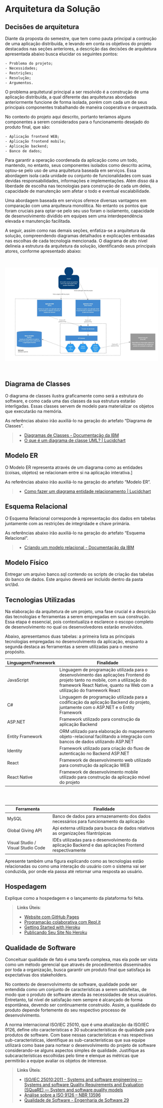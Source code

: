 # Arquitetura da Solução

## Decisões de arquitetura

Diante da proposta do semestre, que tem como pauta principal a contrução de uma aplicação distribuída, e levando em conta os objetivos do projeto destacados nas seções anteriores, a descrição das decisões de arquitetura apresentada abaixo busca elucidar os seguintes pontos:

    - Problema do projeto;
    - Necessidades;
    - Restrições;
    - Resolução;
    - Argumentos.


O problema arquitetural principal a ser resolvido é a construção de uma aplicação distribuída, a qual diferente das arquiteturas abordadas anteriormente funcione de forma isolada, porém com cada um de seus principais componentes trabalhando de maneira cooperativa e orquestrada.

No contexto do projeto aqui descrito, portanto teríamos alguns componentes a serem considerados para o funcionamento desejado do produto final, que são:

    - Aplicação frontend WEB;
    - Aplicação frontend mobile;
    - Aplicação backend;
    - Banco de dados;

Para garantir a operação coordenada da aplicação como um todo, mantendo, no entanto, seus componentes isolados como descrito acima, optou-se pelo uso de uma arquitetura baseada em serviços. Essa abordagem isola cada unidade ou conjunto de funcionalidades com suas devidas responsabilidades, informações e implementações. Além disso dá a liberdade de escolha nas tecnologias para construção de cada um deles, capacidade de manutenção sem afetar o todo e eventual escalabilidade. 

Uma abordagem baseada em serviços oferece diversas vantagens em comparação com uma arquiteura monolítica. No entanto os pontos que foram cruciais para optar-se pelo seu uso foram o isolamento, capacidade de desenvolvimento dividido em equipes sem uma interdependência elevada e manutenção facilitada.

A seguir, assim como nas demais seções, enfatiza-se a arquitetura da solução, compreendendo diagramas detalhados e explicações embasadas nas escolhas de cada tecnologia mencionada. O diagrama de alto nível delineia a estrutura da arquitetura da solução, identificando seus principais atores, conforme apresentado abaixo:

<br>

![Arquitetura da Solução](/docs/img/arquitetura-projeto-caridade.jpg)

<br>


## Diagrama de Classes

O diagrama de classes ilustra graficamente como será a estrutura do software, e como cada uma das classes da sua estrutura estarão interligadas. Essas classes servem de modelo para materializar os objetos que executarão na memória.

As referências abaixo irão auxiliá-lo na geração do artefato “Diagrama de Classes”.

> - [Diagramas de Classes - Documentação da IBM](https://www.ibm.com/docs/pt-br/rational-soft-arch/9.6.1?topic=diagrams-class)
> - [O que é um diagrama de classe UML? | Lucidchart](https://www.lucidchart.com/pages/pt/o-que-e-diagrama-de-classe-uml)

## Modelo ER

O Modelo ER representa através de um diagrama como as entidades (coisas, objetos) se relacionam entre si na aplicação interativa.]

As referências abaixo irão auxiliá-lo na geração do artefato “Modelo ER”.

> - [Como fazer um diagrama entidade relacionamento | Lucidchart](https://www.lucidchart.com/pages/pt/como-fazer-um-diagrama-entidade-relacionamento)

## Esquema Relacional

O Esquema Relacional corresponde à representação dos dados em tabelas juntamente com as restrições de integridade e chave primária.

As referências abaixo irão auxiliá-lo na geração do artefato “Esquema Relacional”.

> - [Criando um modelo relacional - Documentação da IBM](https://www.ibm.com/docs/pt-br/cognos-analytics/10.2.2?topic=designer-creating-relational-model)

## Modelo Físico

Entregar um arquivo banco.sql contendo os scripts de criação das tabelas do banco de dados. Este arquivo deverá ser incluído dentro da pasta src\bd.

## Tecnologias Utilizadas


Na elaboração da arquitetura de um projeto, uma fase crucial é a descrição das tecnologias e ferramentas a serem empregadas em sua construção. Essa etapa é essencial, pois contextualiza e esclarece o escopo completo de desenvolvimento no qual os desenvolvedores estarão envolvidos.

Abaixo, apresentamos duas tabelas: a primeira lista as principais tecnologias empregadas no desenvolvimento da aplicação, enquanto a segunda destaca as ferramentas a serem utilizadas para o mesmo propósito.

| Linguagem/Framework  | Finalidade |
| ------------- | ------------- |
| JavaScript  | Linguagem de programação utilizada para o desenvolvimento das aplicações Frontend do projeto tanto no mobile, com a utilização do framework React Native, quanto na Web com a utilização do framework React  |
| C#  | Linguagem de programação utilizada para a codificação da aplicação Backend do projeto, juntamente com o ASP.NET e o Entity Framework  |
| ASP.NET  | Framework utilizado para construção da aplicação Backend  |
| Entity Framework | ORM utilizado para elaboração do mapeamento objeto-relacional facilitando a integração com bancos de dados utilizando ASP.NET|
| Identity | Framework utilizado para criação do fluxo de autenticação no Backend ASP.NET |
| React | Framework de desenvolvimento web utilizado para construção da aplicação WEB |
| React Native | Framework de desenvolvimento mobile utilizado para construção da aplicação móvel do projeto |
 
<br>
<br>

| Ferramenta | Finalidade |
|------------|------------|
| MySQL | Banco de dados para armazenamento dos dados necessários para funcionamento da aplicação |
| Global Giving API | Api externa utilizada para busca de dados relativos as organizações filantrópicas |
| Visual Studio / Visual Studio Code | IDEs utilizadas para o desenvolvimento da aplicação Backend e das aplicações Frontend respectivamente |

Apresente também uma figura explicando como as tecnologias estão relacionadas ou como uma interação do usuário com o sistema vai ser conduzida, por onde ela passa até retornar uma resposta ao usuário.

## Hospedagem

Explique como a hospedagem e o lançamento da plataforma foi feita.

> **Links Úteis**:
>
> - [Website com GitHub Pages](https://pages.github.com/)
> - [Programação colaborativa com Repl.it](https://repl.it/)
> - [Getting Started with Heroku](https://devcenter.heroku.com/start)
> - [Publicando Seu Site No Heroku](http://pythonclub.com.br/publicando-seu-hello-world-no-heroku.html)

## Qualidade de Software

Conceituar qualidade de fato é uma tarefa complexa, mas ela pode ser vista como um método gerencial que através de procedimentos disseminados por toda a organização, busca garantir um produto final que satisfaça às expectativas dos stakeholders.

No contexto de desenvolvimento de software, qualidade pode ser entendida como um conjunto de características a serem satisfeitas, de modo que o produto de software atenda às necessidades de seus usuários. Entretanto, tal nível de satisfação nem sempre é alcançado de forma espontânea, devendo ser continuamente construído. Assim, a qualidade do produto depende fortemente do seu respectivo processo de desenvolvimento.

A norma internacional ISO/IEC 25010, que é uma atualização da ISO/IEC 9126, define oito características e 30 subcaracterísticas de qualidade para produtos de software.
Com base nessas características e nas respectivas sub-características, identifique as sub-características que sua equipe utilizará como base para nortear o desenvolvimento do projeto de software considerando-se alguns aspectos simples de qualidade. Justifique as subcaracterísticas escolhidas pelo time e elenque as métricas que permitirão a equipe avaliar os objetos de interesse.

> **Links Úteis**:
>
> - [ISO/IEC 25010:2011 - Systems and software engineering — Systems and software Quality Requirements and Evaluation (SQuaRE) — System and software quality models](https://www.iso.org/standard/35733.html/)
> - [Análise sobre a ISO 9126 – NBR 13596](https://www.tiespecialistas.com.br/analise-sobre-iso-9126-nbr-13596/)
> - [Qualidade de Software - Engenharia de Software 29](https://www.devmedia.com.br/qualidade-de-software-engenharia-de-software-29/18209/)
